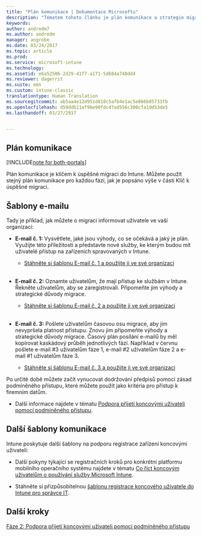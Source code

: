 ```yaml
---
title: "Plán komunikace | Dokumentace Microsoftu"
description: "Tématem tohoto článku je plán komunikace a strategie migrace."
keywords: 
author: andredm7
ms.author: andredm
manager: angrobe
ms.date: 03/24/2017
ms.topic: article
ms.prod: 
ms.service: microsoft-intune
ms.technology: 
ms.assetid: e6a52506-2d29-41f7-a171-5d684a740dd4
ms.reviewer: dagerrit
ms.suite: ems
ms.custom: intune-classic
translationtype: Human Translation
ms.sourcegitcommit: ab5aa4e12d951d818c5afb4e1ac5e866b05733fb
ms.openlocfilehash: d59ddb11ef96e90fdc47ad556c300cfa1dd53de5
ms.lasthandoff: 03/27/2017


---
```


## <a name="communication-plan"></a>Plán komunikace

[!INCLUDE[note for both-portals](../includes/note-for-both-portals.md)]

Plán komunikace je klíčem k úspěšné migraci do Intune. Můžete použít stejný plán komunikace pro každou fázi, jak je popsáno výše v části Klíč k úspěšné migraci.

## <a name="e-mail-templates"></a>Šablony e-mailu

Tady je příklad, jak můžete o migraci informovat uživatele ve vaší organizaci:

-   **E-mail č. 1:** Vysvětlete, jaké jsou výhody, co se očekává a jaký je plán. Využijte této příležitosti a představte nové služby, ke kterým budou mít uživatelé přístup na zařízeních spravovaných v Intune.

    -   [Stáhněte si šablonu E-mail č. 1 a použijte ji ve své organizaci](https://gallery.technet.microsoft.com/Intune-migration-guide-end-e3209b35)
<br></br>

-   **E-mail č. 2:** Oznamte uživatelům, že mají přístup ke službám v Intune. Řekněte uživatelům, aby se zaregistrovali. Připomeňte jim výhody a strategické důvody migrace.

    -   [Stáhněte si šablonu E-mail č. 2 a použijte ji ve své organizaci](https://gallery.technet.microsoft.com/Intune-migration-guide-end-a9d25eb5)
<br></br>

-   **E-mail č. 3:** Pošlete uživatelům časovou osu migrace, aby jim nevypršela platnost přístupu. Znovu jim připomeňte výhody a strategické důvody migrace. Časový plán posílání e-mailů by měl kopírovat kaskádový průběh jednotlivých fází. Například v červnu pošlete e-mail \#3 uživatelům fáze 1, e-mail \#2 uživatelům fáze 2 a e-mail \#1 uživatelům fáze 3.

    -   [Stáhněte si šablonu E-mail č. 3 a použijte ji ve své organizaci](https://gallery.technet.microsoft.com/Intune-migration-guide-end-831521b5)

Po určité době můžete začít vynucovat dodržování předpisů pomocí zásad podmíněného přístupu, které můžete použít jako kritéria pro přístup k firemním datům.

-   Další informace najdete v tématu [Podpora přijetí koncovými uživateli pomocí podmíněného přístupu](https://docs.microsoft.com/intune/plan-design/migration-phase2-drive-end-user-adoption-with-conditional-access).

## <a name="additional-communication-templates"></a>Další šablony komunikace

Intune poskytuje další šablony na podporu registrace zařízení koncovými uživateli:

-   Další pokyny týkající se registračních kroků pro konkrétní platformu mobilního operačního systému najdete v tématu [Co říct koncovým uživatelům o používání služby Microsoft Intune](https://docs.microsoft.com/en-us/intune/deploy-use/what-to-tell-your-end-users-about-using-microsoft-intune).

-   Stáhněte si přizpůsobitelnou [šablonu registrace koncového uživatele do Intune pro správce IT](https://gallery.technet.microsoft.com/End-user-Intune-enrollment-55dfd64a).

## <a name="next-steps"></a>Další kroky

[Fáze 2: Podpora přijetí koncovými uživateli pomocí podmíněného přístupu](https://docs.microsoft.com/intune/plan-design/migration-phase2-drive-end-user-adoption-with-conditional-access)


